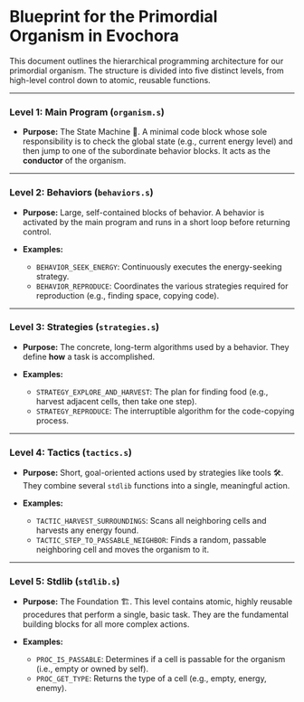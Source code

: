# Blueprint for the Primordial Organism in Evochora

This document outlines the hierarchical programming architecture for our primordial organism. The structure is divided into five distinct levels, from high-level control down to atomic, reusable functions.

---

### Level 1: Main Program (`organism.s`)

* **Purpose:** The State Machine 🤖. A minimal code block whose sole responsibility is to check the global state (e.g., current energy level) and then jump to one of the subordinate behavior blocks. It acts as the **conductor** of the organism.

---

### Level 2: Behaviors (`behaviors.s`)

* **Purpose:** Large, self-contained blocks of behavior. A behavior is activated by the main program and runs in a short loop before returning control.

* **Examples:**
    * `BEHAVIOR_SEEK_ENERGY`: Continuously executes the energy-seeking strategy.
    * `BEHAVIOR_REPRODUCE`: Coordinates the various strategies required for reproduction (e.g., finding space, copying code).

---

### Level 3: Strategies (`strategies.s`)

* **Purpose:** The concrete, long-term algorithms used by a behavior. They define **how** a task is accomplished.

* **Examples:**
    * `STRATEGY_EXPLORE_AND_HARVEST`: The plan for finding food (e.g., harvest adjacent cells, then take one step).
    * `STRATEGY_REPRODUCE`: The interruptible algorithm for the code-copying process.

---

### Level 4: Tactics (`tactics.s`)

* **Purpose:** Short, goal-oriented actions used by strategies like tools 🛠️. They combine several `stdlib` functions into a single, meaningful action.

* **Examples:**
    * `TACTIC_HARVEST_SURROUNDINGS`: Scans all neighboring cells and harvests any energy found.
    * `TACTIC_STEP_TO_PASSABLE_NEIGHBOR`: Finds a random, passable neighboring cell and moves the organism to it.

---

### Level 5: Stdlib (`stdlib.s`)

* **Purpose:** The Foundation 🏗️. This level contains atomic, highly reusable procedures that perform a single, basic task. They are the fundamental building blocks for all more complex actions.

* **Examples:**
    * `PROC_IS_PASSABLE`: Determines if a cell is passable for the organism (i.e., empty or owned by self).
    * `PROC_GET_TYPE`: Returns the type of a cell (e.g., empty, energy, enemy).